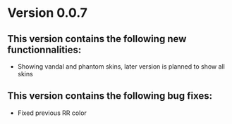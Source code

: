 # Version 0.0.7

## This version contains the following new functionnalities:

- Showing vandal and phantom skins, later version is planned to show all skins
## This version contains the following bug fixes:

- Fixed previous RR color
